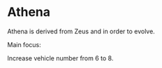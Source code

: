 # Athena

Athena is derived from Zeus and in order to evolve.

Main focus:

Increase vehicle number from 6 to 8.